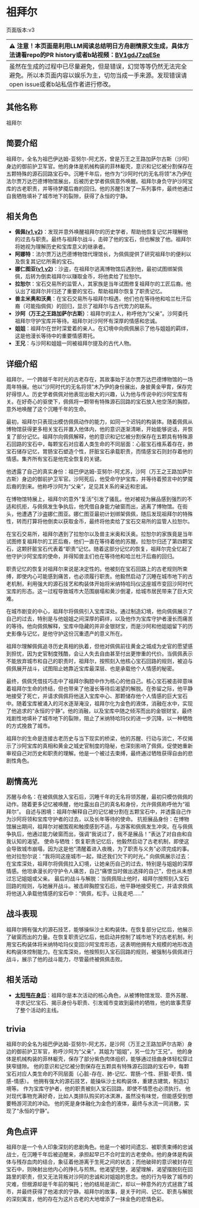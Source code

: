 # 祖拜尔
页面版本:v3
 

| :warning: 注意！本页面是利用LLM阅读总结明日方舟剧情原文生成，具体方法请看repo的PR history或者b站视频：[BV1gdJ7zqESe](https://www.bilibili.com/video/BV1gdJ7zqESe/)         |
|:----------------------------|
| 虽然在生成的过程中已尽量避免，但是错误，幻觉等等仍然无法完全避免。所以本页面内容以娱乐为主，切勿当成一手来源。发现错误请open issue或者b站私信作者进行修改。|



## 其他名称
祖拜尔
## 简要介绍
祖拜尔，全名为祖巴伊达姆-亚努尔-阿尤苏，曾是万王之王路加萨尔古斯（沙阿）身边的御前护卫军官。他的身体是机械构装的菲林躯壳，意识和记忆被分割保存在五颗特殊的源石回路宝石中。沉睡千年后，他作为“沙阿时代的无名将领”木乃伊在法尔贾万达巴德博物馆展出，后被历史学者佩佩意外唤醒。祖拜尔身负守护沙阿宝库的古老职责，并等待梦魇后裔的回归。他的苏醒引发了一系列事件，最终他通过自我牺牲填补了城市地下的裂隙，获得了永恒的宁静。
## 相关角色
-   **佩佩([v1](../chars/char_4058_pepe.md),[v2](char_4058_pepe.md))**：发现并意外唤醒祖拜尔的历史学者，帮助他恢复记忆并理解他的过去与职责。最终与祖拜尔战斗，击碎了他的宝石，但也解放了他。祖拜尔将她视为理解历史和宝库意义的继承者。
-   **阿娜特**：法尔贾万达巴德博物馆代理馆长，为佩佩提供了研究祖拜尔的便利以及恢复其记忆所需的宝石。
-   **娜仁图亚([v1](../chars/char_4138_narant.md),[v2](char_4138_narant.md))**：沙盗，在祖拜尔逃离博物馆后遇到他，最初试图绑架佩佩，后转为倒卖祖拜尔以赚取金币，将他卖给了拉恕尔。
-   **拉恕尔**：宝石交易所的监管人，其家族是当年试图修复祖拜尔的工匠后裔。他认出了祖拜尔并归还了重要的宝石，帮助祖拜尔恢复了职责记忆。
-   **兽主米奥和沃奥**：在宝石交易所与祖拜尔相遇，他们也在等待他和哈兰杜汗后裔（可能指佩佩）的回归，显示了祖拜尔与古代势力的联系。
-   **沙阿（万王之王路加萨尔古斯）**：祖拜尔的主人，称呼他为“父亲”。沙阿委托祖拜尔守护宝库并等待。祖拜尔对沙阿怀有深厚的情感和忠诚。
-   **姐姐**：祖拜尔在世时深爱着的亲人。在幻境中向佩佩展示了他与姐姐的羁绊，这是他漫长等待中的重要情感寄托。
-   **王兄**：与沙阿和姐姐一同被祖拜尔提及的古代人物。
## 详细介绍
祖拜尔，一个跨越千年时光的古老存在，其故事始于法尔贾万达巴德博物馆的一场周年特展。他以“沙阿时代的无名将领”木乃伊的身份展出，身披黄金甲胄，保存完好得惊人。历史学者佩佩对他表现出极大的兴趣，认为他与传说中的沙阿宝库有关。在好奇心的驱使下，佩佩将一颗带有特殊源石回路的宝石放入他空荡的胸腔，意外地唤醒了这个沉睡千年的生命。

最初，祖拜尔只表现出模仿佩佩动作的能力，如同一个迟钝的构装体。随着佩佩从博物馆获得更多相关宝石并置入他体内，他的意识逐渐清晰，开始能够说话，并恢复了部分记忆。祖拜尔向佩佩解释，他的意识和记忆被分割保存在五颗具有特殊源石回路的宝石中，每颗宝石对应着人类生命的不同层面：心脏宝石维系着存在，肺宝石储存记忆，胃肠宝石塑造个性，肝脏宝石承载职责，而情感宝石则封存着他的情感。集齐所有宝石是他完全恢复的关键。

他透露了自己的真实身份：祖巴伊达姆-亚努尔-阿尤苏，沙阿（万王之王路加萨尔古斯）身边的御前护卫军官。沙阿死后，他受命守护宝库，并等待着预言中的梦魇后裔的到来。他称呼沙阿为“父亲”，足见其关系的亲近和忠诚。

在博物馆特展上，祖拜尔的意外“复活”引发了骚乱。他对被视为展品感到强烈的不适和抗拒，与佩佩发生争执后，他凭借自身能力破窗而出，逃离了博物馆。在街头，他遭遇了沙盗娜仁图亚。娜仁图亚最初计划绑架佩佩，随后发现祖拜尔的特殊性，转而打算将他倒卖以获取金币，最终将他卖给了宝石交易所的监管人拉恕尔。

在宝石交易所，祖拜尔遇到了拉恕尔以及兽主米奥和沃奥。拉恕尔的家族竟是当年试图修复祖拜尔的工匠后裔，他们一直在等待着他的苏醒。拉恕尔归还了第四颗宝石，这颗肝脏宝石代表着“职责”记忆。随着这部分记忆的恢复，祖拜尔完全忆起了他守护沙阿宝库的使命，并得知兽主们也在等待他和哈兰杜汗后裔的回归。

职责记忆的恢复对祖拜尔来说是决定性的。他被刻在宝石回路上的古老规则所束缚，即使内心可能感到痛苦，也必须履行职责。他毅然启动了沉睡在城市地下的古老机制，利用强大的源石技艺和构装体开始将米纳特哈玛仪这座城市变回沙阿时代宝库的形态。这一过程导致城市大范围崩塌和黄沙倒灌，给城市居民带来了巨大灾难。

在城市剧变的中心，祖拜尔将佩佩引入宝库深处。通过制造幻境，他向佩佩展示了自己的过去，特别是与他姐姐之间深厚的羁绊，以及他作为宝库守护者漫长而痛苦的等待。他向佩佩解释，宝库中隐藏的并非金银财宝，而是沙阿和他姐姐留下的历史影像与记忆，是他守护这份沉重遗产的意义所在。

祖拜尔理解佩佩追寻历史真相的执着，但他对佩佩前往黄金之城成为史官的愿望感到担忧，因为史官制度残酷，会让人失去自由甚至付出更惨重的代价。当佩佩表示不能放弃城市和自己的职责时，祖拜尔，按照刻入他核心宝石回路的规则，被迫与佩佩展开战斗，试图阻止她靠近宝库最深层、也是承载他个人情感的秘密。

最终，佩佩凭借技巧击中了祖拜尔胸腔中作为核心的他自己。核心宝石被击碎意味着祖拜尔生命的终结，但也带来了他漫长等待后渴望的解脱。在弥留之际，他平静地接受了死亡，并请求佩佩将他送入宝库中心、那颗储存他个人情感的巨大宝石中。随着宝库被涌入的河水逐渐淹没，祖拜尔化为金色的液体，消融在水中，实现了他追求的“永恒的宁静”。他的消融，以及宝库中随之倾泻而出的金银财宝，最终戏剧性地填补了城市地下的裂隙，阻止了米纳特哈玛仪的进一步沉降，以一种牺牲的方式挽救了城市。

祖拜尔的生命是连接古老历史与当下现实的桥梁，他的苏醒、行动与消亡，不仅揭示了沙阿宝库的真相和黄金之城史官制度的隐秘，也深刻影响了佩佩，促使她重新审视自己对历史和职责的理解。他是一个被过去束缚，最终通过牺牲获得自由的悲剧性角色。
## 剧情高光
苏醒与命名：在被佩佩放入宝石后，沉睡千年的无名将领苏醒，最初只模仿佩佩的动作。随着更多记忆被唤醒，他吐露出自己的真名和身份，允许佩佩称呼他为“祖拜尔”。
自述与困境：祖拜尔解释自己的记忆被分割在五颗宝石中，并透露自己作为沙阿将领和宝库守护者的过去，以及长年等待的使命。
抗拒展品身份：在博物馆展出期间，祖拜尔对被围观和触摸感到不适，与游客和佩佩发生冲突。在与佩佩争执后，他通过能力破窗而出，强调“我说过了，我不是展品！”表达了对自由和自我认知的渴望。
使命与牺牲：恢复职责记忆后，他毅然启动了古老机制，即使这会导致城市崩塌，因为这是他“清醒着进入夜晚，为了职责与义务”必须完成的事。他对拉恕尔说：“我将同这座城市一起，赎还我们欠下的时光。”
向佩佩展示过去：在宝库深处，祖拜尔将佩佩拉入幻境，让她亲历自己的过去，特别是与姐姐的深厚情感。他坦承漫长的守护令人痛苦，自己“痛恨当时做出选择的自己”，但也从未想过忘记姐姐或父亲。
最后的战斗与解脱：当佩佩阻止他时，祖拜尔按照刻入宝石回路的规则，与她展开战斗。被击碎胸腔宝石后，他平静地接受死亡，并请求佩佩将他送入承载他情感的宝石中：“佩佩，松手。让我走吧......”
## 战斗表现
祖拜尔拥有强大的源石技艺，能够操纵沙土和构装体。在恢复部分记忆后，他展示了破窗而出的力量。在恢复职责记忆后，他启动并控制了城市地下的古老机制，利用宝石构装体将米纳特哈玛仪变回沙阿宝库形态，这表明他拥有大规模的地形改造和构装体控制能力。在宝库深处，他按照刻入宝石回路的规则，被强制与佩佩进行战斗，展示了他的战斗能力，尽管最终被佩佩击败。
## 相关活动
-   **[太阳甩在身后](../stories/act35side.md)**：祖拜尔是本次活动的核心角色，从被博物馆发现、意外苏醒、寻求记忆宝石、揭示身份与职责、引发城市变故到最终的牺牲，他的故事贯穿了整个活动的主线。
## trivia
祖拜尔的全名为祖巴伊达姆-亚努尔-阿尤苏，是沙阿（万王之王路加萨尔古斯）身边的御前护卫军官，称呼沙阿为“父亲”，其姐为“姐姐”，另一位为“王兄”。
他的身体是机械构装的菲林躯壳，保存了部分紫色肉体组织，能够通过扭曲身体轻松穿过狭窄缝隙。
他的意识和记忆被分割保存在五颗具有特殊源石回路的宝石中，每颗宝石对应人类生命的不同层面（心脏-存在、肺-记忆、胃肠-个性、肝脏-职责、情感-情感）。
他拥有强大的源石技艺，能操纵沙土和构装体，重建古建筑，制造幻境等。
作为宝库守护者，他的职责被刻入宝石回路，即使不情愿也必须执行。
他对现代事物充满好奇，比如人类排队购买的冰淇淋，虽然没有味觉，但能感受到想要畅游河流的冲动。
他的死是身体融化为金色的液体，最终与水流一同消散，实现了“永恒的宁静”。
## 角色点评
祖拜尔是一个令人印象深刻的悲剧角色。他是一个被时间遗忘、被职责束缚的忠诚战士，在沉睡千年后被迫醒来，承担起早已不合时宜的古老使命。他的身体是构装体与残存血肉的结合，象征着他游离于生死之间的状态；而他破碎的意识被封存在宝石中，则映射出他内心的挣扎与煎熬。他渴望完整，渴望理解，渴望摆脱刻在回路里的职责，但又无法背叛对沙阿的忠诚和对姐姐的思念。他的行为导致了城市的灾难，但根源却是千年前的嘱托；他的结局是消亡，却以一种意外的方式拯救了城市，并最终获得了他渴求的宁静。祖拜尔的故事，是关于时间、记忆、职责与解脱的深刻寓言，他的存在为这片古老的大地增添了一抹金色的悲情色彩。
